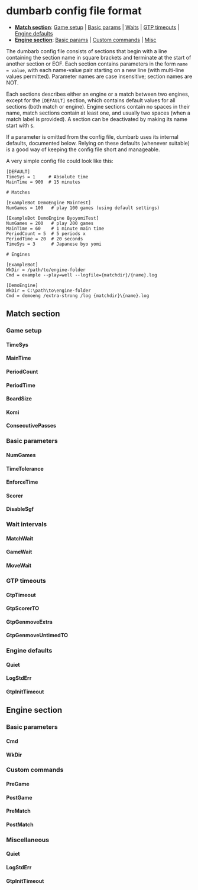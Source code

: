 # dumbarb config file format

* **[Match section](#Match-section)**: [Game setup](#game-setup) | [Basic params](#basic-parameters) | [Waits](#wait-intervals) | [GTP timeouts](#gtp-timeouts) | [Engine defaults](#engine-defaults) 
* **[Engine section](#engine-section)**: [Basic params](#basic-parameters) | [Custom commands](#custom-commands) | [Misc](#miscellaneous) 


The dumbarb config file consists of sections that begin with a line containing the section name in square brackets and terminate at the start of another section or EOF. Each section contains parameters in the form ``name = value``, with each name-value pair starting on a new line (with multi-line values permitted). Parameter names are case insensitive; section names are NOT.

Each sections describes either an engine or a match between two engines, except for the ``[DEFAULT]`` section, which contains default values for all sections (both match or engine). Engine sections contain no spaces in their name, match sections contain at least one, and usually two spaces (when a match label is provided). A section can be deactivated by making its name start with ``$``.

If a parameter is omitted from the config file, dumbarb uses its internal defaults, documented below. Relying on these defaults (whenever suitable) is a good way of keeping the config file short and manageable.

A very simple config file could look like this:

```
[DEFAULT]
TimeSys = 1     # Absolute time
MainTime = 900  # 15 minutes

# Matches

[ExampleBot DemoEngine MainTest]
NumGames = 100   # play 100 games (using default settings)

[ExampleBot DemoEngine ByoyomiTest]
NumGames = 200   # play 200 games
MainTime = 60    # 1 minute main time
PeriodCount = 5  # 5 periods x
PeriodTime = 20  # 20 seconds
TimeSys = 3      # Japanese byo yomi

# Engines

[ExampleBot]
WkDir = /path/to/engine-folder
Cmd = example --play=well --logfile={matchdir}/{name}.log

[DemoEngine]
WkDir = C:\path\to\engine-folder
Cmd = demoeng /extra-strong /log {matchdir}\{name}.log

```

## Match section
### Game setup
#### TimeSys
#### MainTime
#### PeriodCount
#### PeriodTime
#### BoardSize
#### Komi
#### ConsecutivePasses

### Basic parameters
#### NumGames
#### TimeTolerance
#### EnforceTime
#### Scorer
#### DisableSgf

### Wait intervals
#### MatchWait
#### GameWait
#### MoveWait

### GTP timeouts
#### GtpTimeout
#### GtpScorerTO
#### GtpGenmoveExtra
#### GtpGenmoveUntimedTO

### Engine defaults
#### Quiet
#### LogStdErr
#### GtpInitTimeout

## Engine section
### Basic parameters
#### Cmd
#### WkDir
### Custom commands
#### PreGame
#### PostGame
#### PreMatch
#### PostMatch
### Miscellaneous
#### Quiet
#### LogStdErr
#### GtpInitTimeout         
